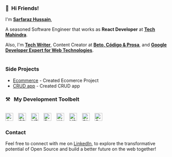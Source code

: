 

### 👋&nbsp;&nbsp;Hi Friends!

I'm **[Sarfaraz Hussain](https://www.linkedin.com/in/hsarfaraz/)**, 

A seasoned Software Engineer that works as **React Developer** at **[Tech Mahindra](https://techmahindra.com/)**.

Also, I'm **[Tech Writer](https://betomuniz.com/articles)**, Content Creator at **[Beto, Código & Prosa](https://www.youtube.com/channel/UCdbYUUg9vYMnuWexhaSZTIA)**, and **[Google Developer Expert for Web Technologies](https://developers.google.com/community/experts/directory/profile/profile-beto-muniz)**.
<br><br>
### Side Projects

- [Ecommerce]() - Created Ecomerce Project
- [CRUD app]() - Created CRUD app

### ⚒&nbsp;&nbsp;&nbsp;My Development Toolbelt
<br><img alt="JavaScript" title="JavaScript" src="https://user-images.githubusercontent.com/1680157/87443764-4af82c80-c5cc-11ea-82c2-c368ee12cf6d.png" height="24">&nbsp;&nbsp;&nbsp;&nbsp;<img alt="CSS" title="CSS" src="https://user-images.githubusercontent.com/1680157/87443759-4a5f9600-c5cc-11ea-8ae0-715433c1f781.png" height="24">&nbsp;&nbsp;&nbsp;&nbsp;<img alt="HTML" title="HTML" src="https://user-images.githubusercontent.com/1680157/87443762-4af82c80-c5cc-11ea-85cf-57be0e83c169.png" height="24">&nbsp;&nbsp;&nbsp;&nbsp;<img alt="TypeScript" title="TypeScript" src="https://user-images.githubusercontent.com/1680157/87443766-4af82c80-c5cc-11ea-8a13-a651f150fa99.png" height="24">&nbsp;&nbsp;&nbsp;&nbsp;<img alt=" title=" title="Node.js" src="https://user-images.githubusercontent.com/1680157/87443758-4a5f9600-c5cc-11ea-8f63-92e126a1145b.png" height="24">&nbsp;&nbsp;&nbsp;&nbsp;<img alt="VS Code" title="VS Code" src="https://user-images.githubusercontent.com/1680157/87443751-492e6900-c5cc-11ea-9854-f82d4d921133.png" height="24">&nbsp;&nbsp;&nbsp;&nbsp;<img alt="Git" title="Git" src="https://user-images.githubusercontent.com/1680157/87443755-49c6ff80-c5cc-11ea-954a-579f7c72873a.png" height="24">&nbsp;&nbsp;&nbsp;&nbsp;<img alt="Google Chrome" title="Google Chrome" src="https://user-images.githubusercontent.com/1680157/87443745-47fd3c00-c5cc-11ea-878f-44f34572775e.png" height="24"><br>

### Contact

Feel free to connect with me on [LinkedIn](https://www.linkedin.com/in/hsarfaraz/), to explore the transformative potential of Open Source and build a better future on the web together!